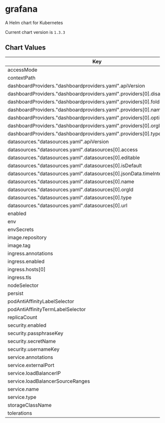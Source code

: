 grafana
=======
A Helm chart for Kubernetes

Current chart version is `1.3.3`





## Chart Values

| Key | Type | Default | Description |
|-----|------|---------|-------------|
| accessMode | string | `"ReadWriteMany"` |  |
| contextPath | string | `"/grafana"` |  |
| dashboardProviders."dashboardproviders.yaml".apiVersion | int | `1` |  |
| dashboardProviders."dashboardproviders.yaml".providers[0].disableDeletion | bool | `false` |  |
| dashboardProviders."dashboardproviders.yaml".providers[0].folder | string | `"istio"` |  |
| dashboardProviders."dashboardproviders.yaml".providers[0].name | string | `"istio"` |  |
| dashboardProviders."dashboardproviders.yaml".providers[0].options.path | string | `"/var/lib/grafana/dashboards/istio"` |  |
| dashboardProviders."dashboardproviders.yaml".providers[0].orgId | int | `1` |  |
| dashboardProviders."dashboardproviders.yaml".providers[0].type | string | `"file"` |  |
| datasources."datasources.yaml".apiVersion | int | `1` |  |
| datasources."datasources.yaml".datasources[0].access | string | `"proxy"` |  |
| datasources."datasources.yaml".datasources[0].editable | bool | `true` |  |
| datasources."datasources.yaml".datasources[0].isDefault | bool | `true` |  |
| datasources."datasources.yaml".datasources[0].jsonData.timeInterval | string | `"5s"` |  |
| datasources."datasources.yaml".datasources[0].name | string | `"Prometheus"` |  |
| datasources."datasources.yaml".datasources[0].orgId | int | `1` |  |
| datasources."datasources.yaml".datasources[0].type | string | `"prometheus"` |  |
| datasources."datasources.yaml".datasources[0].url | string | `"http://prometheus:9090"` |  |
| enabled | bool | `false` |  |
| env | object | `{}` |  |
| envSecrets | object | `{}` |  |
| image.repository | string | `"grafana/grafana"` |  |
| image.tag | string | `"6.1.6"` |  |
| ingress.annotations | string | `nil` |  |
| ingress.enabled | bool | `false` |  |
| ingress.hosts[0] | string | `"grafana.local"` |  |
| ingress.tls | string | `nil` |  |
| nodeSelector | object | `{}` |  |
| persist | bool | `false` |  |
| podAntiAffinityLabelSelector | list | `[]` |  |
| podAntiAffinityTermLabelSelector | list | `[]` |  |
| replicaCount | int | `1` |  |
| security.enabled | bool | `false` |  |
| security.passphraseKey | string | `"passphrase"` |  |
| security.secretName | string | `"grafana"` |  |
| security.usernameKey | string | `"username"` |  |
| service.annotations | object | `{}` |  |
| service.externalPort | int | `3000` |  |
| service.loadBalancerIP | string | `nil` |  |
| service.loadBalancerSourceRanges | string | `nil` |  |
| service.name | string | `"http"` |  |
| service.type | string | `"ClusterIP"` |  |
| storageClassName | string | `""` |  |
| tolerations | list | `[]` |  |
